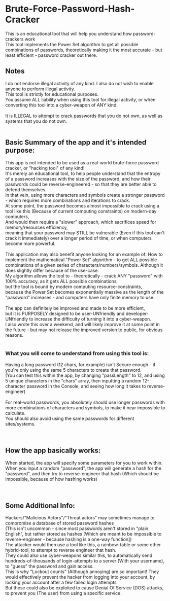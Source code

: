# Brute-Force-Password-Hash-Cracker
This is an educational tool that will help you understand how password-crackers work  <br>
This tool implements the Power Set algorithm to get all possible combinations of passwords, theoretically making it the most accurate - but least efficient - password cracker out there.  <br>


## Notes
I do not endorse illegal activity of any kind. I also do not wish to enable anyone to perform illegal activity. <br>
This tool is strictly for educational purposes.  <br>
You assume ALL liability when using this tool for illegal activity, or when converting this tool into a cyber-weapon of ANY kind. <br>
 <br>
It is ILLEGAL to attempt to crack passwords that you do not own, as well as systems that you do not own. <br>
 <br>
## Basic Summary of the app and it's intended purpose:
This app is not intended to be used as a real-world brute-force password cracker, or "hacking tool" of any kind! <br>
It's merely an educational tool, to help people understand that the entropy of a password increases with the size of the password, and how their passwords could be reverse-engineered - so that they are better able to defend themselves. <br>
In that vein, using more characters and symbols create a stronger password - which requires more combinations and iterations to crack. <br>
At some point, the password becomes almost impossible to crack using a tool like this (Because of current computing constraints) on modern-day computers,  <br>
And would then require a "slower" approach, which sacrifices speed for memory/resources efficiency, <br>
meaning that your password may STILL be vulnerable (Even if this tool can't crack it immediately) over a longer period of time, or when computers become more powerful. <br>
 <br>
This application may also benefit anyone looking for an example of: How to implement the mathematical "Power Set" algorithm - to get ALL possible combinations of a given series of characters/numbers/symbols. Although it does slightly differ because of the use-case. <br>
My algorithm allows the tool to - theoretically - crack ANY "password" with 100% accuracy, as it gets ALL possible combinations,  <br>
but the tool is bound by modern computing resource-constraints,  <br>
because the Power Set becomes exponentially massive as the length of the "password" increases - and computers have only finite memory to use.<br>
 <br>
The app can definitely be improved and made to be more efficient,  <br>
but it is PURPOSELY designed to be user-UNfriendly and developer-UNfriendly to increase the difficulty of turning it into a cyber-weapon. <br>
I also wrote this over a weekend, and will likely improve it at some point in the future - but may not release the improved version to public, for obvious reasons. <br>
 <br>
### What you will come to understand from using this tool is:
Having a long password (12 chars, for example) isn't Secure enough - if you're only using the same 5 characters to create that password. <br>
(You can test this within the app, by changing "passLength" to 12, and using 5 unique characters in the "chars" array, then inputting a random 12-character password in the Console, and seeing how long it takes to reverse-engineer) <br> <br>
For real-world passwords, you absolutely should use longer passwords with more combinations of characters and symbols, to make it near impossible to calculate. <br>
You should also avoid using the same passwords for different sites/systems. <br>
 <br>
 <br>
## How the app basically works:
When started, the app will specify some parameters for you to work within. <br>
When you input a random "password", the app will generate a hash for the "password", and then try to reverse-engineer that hash (Which should be impossible, because of how hashing works) <br>
 <br>
 <br>
## Some Additional Info:
Hackers/"Malicious Actors"/"Threat actors" may sometimes manage to compromise a database of stored password hashes <br>
(This isn't uncommon - since most passwords aren't stored in "plain English", but rather stored as hashes [Which are meant to be impossible to reverse-engineer - because hashing is a one-way function]) <br>
The attacker would then use a tool like this, a rainbow-table or some other hybrid-tool, to attempt to reverse engineer that hash. <br>
They could also use cyber-weapons similar this, to automatically send hundreds-of-thousands of login-attempts to a server (With your username), to "guess" the password and gain access. <br>
This is why "Lockout counts" (Although annoying) are so important! They would effectively prevent the hacker from logging into your account, by locking your account after a few failed login attempts <br>
But these could also be exploited to cause Denial Of Service (DOS) attacks, to prevent you (The user) from using a specific service. <br>

